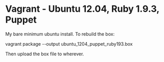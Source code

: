 Vagrant - Ubuntu 12.04, Ruby 1.9.3, Puppet
==========================================

My bare minimum ubuntu install.  To rebuild the box:

  vagrant package --output ubuntu_1204_puppet_ruby193.box

Then upload the box file to wherever.